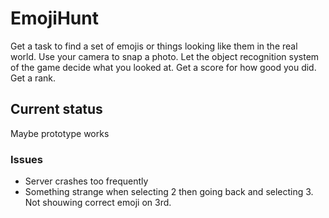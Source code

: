 # EmojiHunt

Get a task to find a set of emojis or things looking like them in the real world.
Use your camera to snap a photo.
Let the object recognition system of the game decide what you looked at.
Get a score for how good you did.
Get a rank.

## Current status

Maybe prototype works

### Issues

* Server crashes too frequently
* Something strange when selecting 2 then going back and selecting 3.
Not shouwing correct emoji on 3rd.
